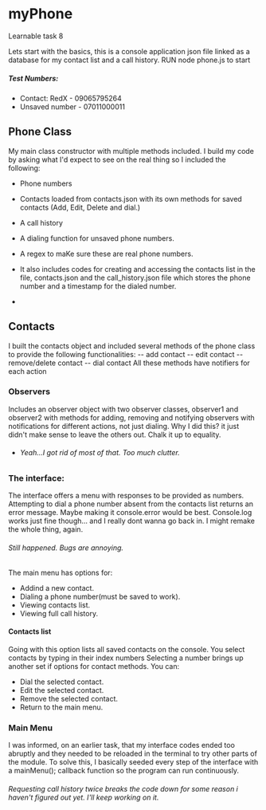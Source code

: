 # myPhone
Learnable task 8

Lets start with the basics, this is a console application json file linked as a database for my contact list and a call history. 
RUN node phone.js to start

##### Test Numbers:
- Contact: RedX - 09065795264
- Unsaved number - 07011000011

## Phone Class
My main class constructor with multiple methods included. I build my code by asking what I'd expect to see on the real thing so I included the following:
- Phone numbers
- Contacts loaded from contacts.json with its own methods for saved contacts (Add, Edit, Delete and dial.)
- A call history
- A dialing function for unsaved phone numbers.
- A regex to maKe sure these are real phone numbers.
-  It also includes codes for creating and accessing the contacts list in the file, contacts.json and the call_history.json file which stores the phone number and a timestamp for the dialed number.

-

## Contacts
I built the contacts object and included several methods of the phone class to provide the following functionalities:
-- add contact
-- edit contact
-- remove/delete contact 
-- dial contact
All these methods have notifiers for each action

### Observers
 Includes an observer object with two observer classes, observer1 and observer2 with methods for adding, removing and notifying observers with notifications for different actions, not just dialing. 
 Why I did this? it just didn't make sense to leave the others out. Chalk it up to equality.
- ###### Yeah...I got rid of most of that. Too much clutter.

### The interface:

The interface offers a menu with responses to be provided as numbers.  
Attempting to dial a phone number absent from the contacts list returns an error message. Maybe making it console.error would be best. Console.log works just fine though... and I really dont wanna go back in. I might remake the whole thing, again.
###### Still happened. Bugs are annoying. 

The main menu has options for:
- Addind a new contact.
- Dialing a phone number(must be saved to work).
- Viewing contacts list.
- Viewing full call history.

#### Contacts list 

Going with this option lists all saved contacts on the console. You select contacts by typing in their index numbers
Selecting a number brings up another set if options for contact methods. You can:
- Dial the selected contact.
- Edit the selected contact.
- Remove the selected contact.
- Return to the main menu.

### Main Menu
I was informed, on an earlier task, that my interface codes ended too abruptly and they needed to be reloaded in the terminal to try other parts of the module. To solve this, I basically seeded every step of the interface with a mainMenu(); callback function so the program can run continuously. 
###### Requesting call history twice breaks the code down for some reason i haven't figured out yet. I'll keep working on it.
